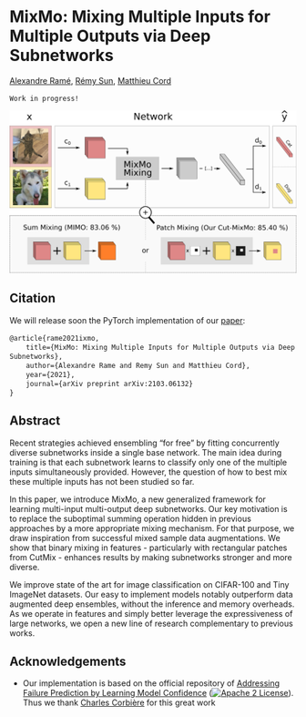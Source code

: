 # MixMo: Mixing Multiple Inputs for Multiple Outputs via Deep Subnetworks

[Alexandre Ramé](https://alexrame.github.io/),  [Rémy Sun](http://perso.eleves.ens-rennes.fr/people/remy.sun/), [Matthieu Cord](http://webia.lip6.fr/~cord/)

```
Work in progress!
```

![](./mixmo_intro.png)

## Citation

We will release soon the PyTorch implementation of our [paper](https://arxiv.org/abs/2103.06132):

```
@article{rame2021ixmo,
    title={MixMo: Mixing Multiple Inputs for Multiple Outputs via Deep Subnetworks},
    author={Alexandre Rame and Remy Sun and Matthieu Cord},
    year={2021},
    journal={arXiv preprint arXiv:2103.06132}
}
```
## Abstract
Recent strategies achieved ensembling “for free” by fitting concurrently diverse subnetworks inside a single base network. The main idea during training is that each subnetwork learns to classify only one of the multiple inputs simultaneously provided. However, the question of how to best mix these multiple inputs has not been studied so far.

In this paper, we introduce MixMo, a new generalized framework for learning multi-input multi-output deep subnetworks. Our key motivation is to replace the suboptimal summing operation hidden in previous approaches by a more appropriate mixing mechanism. For that purpose, we draw inspiration from successful mixed sample data augmentations. We show that binary mixing in features - particularly with rectangular patches from CutMix - enhances results by making subnetworks stronger and more diverse.

We improve state of the art for image classification on CIFAR-100 and Tiny ImageNet datasets. Our easy to implement models notably outperform data augmented deep ensembles, without the inference and memory overheads. As we operate in features and simply better leverage the expressiveness of large networks, we open a new line of research complementary to previous works.


## Acknowledgements
* Our implementation is based on the official repository of [Addressing Failure Prediction by Learning Model Confidence](https://github.com/valeoai/ConfidNet) ([![Apache 2 License](https://img.shields.io/badge/license-Apache%202-yellowgreen.svg)](https://github.com/valeoai/ConfidNet/blob/master/LICENSE)). Thus we thank [Charles Corbière](https://chcorbi.github.io/) for this great work

